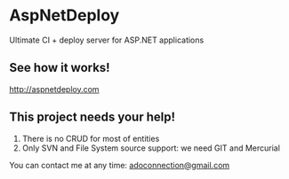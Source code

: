 AspNetDeploy
============

Ultimate CI + deploy server for ASP.NET applications


See how it works!
------------
http://aspnetdeploy.com


This project needs your help!
------------
1. There is no CRUD for most of entities
2. Only SVN and File System source support: we need GIT and Mercurial

You can contact me at any time: adoconnection@gmail.com
